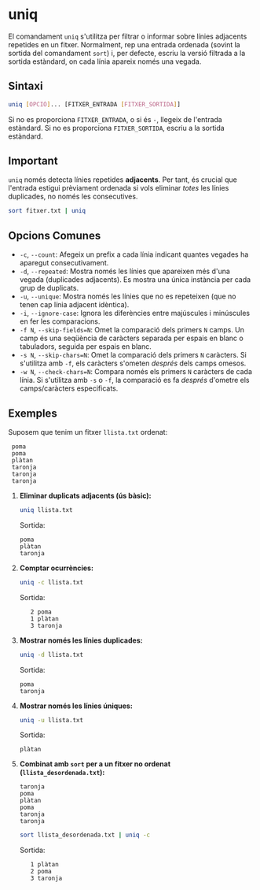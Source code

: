 # uniq

El comandament `uniq` s'utilitza per filtrar o informar sobre línies adjacents repetides en un fitxer. Normalment, rep una entrada ordenada (sovint la sortida del comandament `sort`) i, per defecte, escriu la versió filtrada a la sortida estàndard, on cada línia apareix només una vegada.

## Sintaxi

```bash
uniq [OPCIÓ]... [FITXER_ENTRADA [FITXER_SORTIDA]]
```

Si no es proporciona `FITXER_ENTRADA`, o si és `-`, llegeix de l'entrada estàndard. Si no es proporciona `FITXER_SORTIDA`, escriu a la sortida estàndard.

## Important

`uniq` només detecta línies repetides **adjacents**. Per tant, és crucial que l'entrada estigui prèviament ordenada si vols eliminar _totes_ les línies duplicades, no només les consecutives.

```bash
sort fitxer.txt | uniq
```

## Opcions Comunes

- `-c`, `--count`: Afegeix un prefix a cada línia indicant quantes vegades ha aparegut consecutivament.
- `-d`, `--repeated`: Mostra només les línies que apareixen més d'una vegada (duplicades adjacents). Es mostra una única instància per cada grup de duplicats.
- `-u`, `--unique`: Mostra només les línies que no es repeteixen (que no tenen cap línia adjacent idèntica).
- `-i`, `--ignore-case`: Ignora les diferències entre majúscules i minúscules en fer les comparacions.
- `-f N`, `--skip-fields=N`: Omet la comparació dels primers `N` camps. Un camp és una seqüència de caràcters separada per espais en blanc o tabuladors, seguida per espais en blanc.
- `-s N`, `--skip-chars=N`: Omet la comparació dels primers `N` caràcters. Si s'utilitza amb `-f`, els caràcters s'ometen _després_ dels camps omesos.
- `-w N`, `--check-chars=N`: Compara només els primers `N` caràcters de cada línia. Si s'utilitza amb `-s` o `-f`, la comparació es fa _després_ d'ometre els camps/caràcters especificats.

## Exemples

Suposem que tenim un fitxer `llista.txt` ordenat:

```
 poma
 poma
 plàtan
 taronja
 taronja
 taronja
```

1.  **Eliminar duplicats adjacents (ús bàsic):**

    ```bash
    uniq llista.txt
    ```

    Sortida:

    ```
    poma
    plàtan
    taronja
    ```

2.  **Comptar ocurrències:**

    ```bash
    uniq -c llista.txt
    ```

    Sortida:

    ```
       2 poma
       1 plàtan
       3 taronja
    ```

3.  **Mostrar només les línies duplicades:**

    ```bash
    uniq -d llista.txt
    ```

    Sortida:

    ```
    poma
    taronja
    ```

4.  **Mostrar només les línies úniques:**

    ```bash
    uniq -u llista.txt
    ```

    Sortida:

    ```
    plàtan
    ```

5.  **Combinat amb `sort` per a un fitxer no ordenat (`llista_desordenada.txt`):**
    ```
    taronja
    poma
    plàtan
    poma
    taronja
    taronja
    ```
    ```bash
    sort llista_desordenada.txt | uniq -c
    ```
    Sortida:
    ```
       1 plàtan
       2 poma
       3 taronja
    ```

